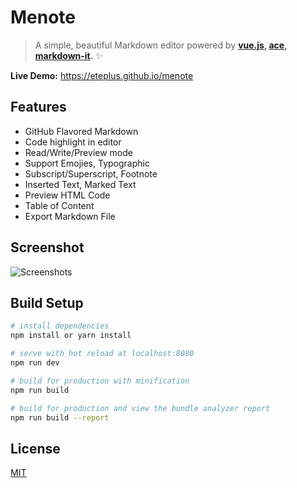# Menote
> A simple, beautiful Markdown editor powered by **[vue.js](https://github.com/vuejs/vue), [ace](https://github.com/ajaxorg/ace/),
[markdown-it](https://github.com/markdown-it/markdown-it).**  ✨

**Live Demo:**  https://eteplus.github.io/menote

## Features
* GitHub Flavored Markdown
* Code highlight in editor
* Read/Write/Preview mode
* Support Emojies, Typographic
* Subscript/Superscript, Footnote
* Inserted Text, Marked Text
* Preview HTML Code
* Table of Content
* Export Markdown File

## Screenshot
![Screenshots](static/img/preview.jpeg)

## Build Setup

``` bash
# install dependencies
npm install or yarn install

# serve with hot reload at localhost:8080
npm run dev

# build for production with minification
npm run build

# build for production and view the bundle analyzer report
npm run build --report
```

## License
[MIT](https://github.com/eteplus/menote/blob/master/LICENSE)
